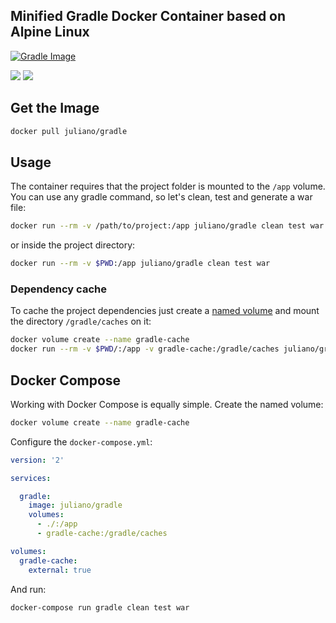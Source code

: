 ## Minified Gradle Docker Container based on Alpine Linux

[![Gradle Image][GradleImage]][GradleWebsite]

[![][MicrobadgeLayers]](https://microbadger.com/images/juliano/gradle "Get your own image badge on microbadger.com") [![][MicrobadgeVersion]](https://microbadger.com/images/juliano/gradle "Get your own version badge on microbadger.com")

## Get the Image
```bash
docker pull juliano/gradle
```

## Usage

The container requires that the project folder is mounted to the `/app` volume. You can use any gradle command, so let's clean, test and generate a war file:

```bash
docker run --rm -v /path/to/project:/app juliano/gradle clean test war
```

or inside the project directory:

```bash
docker run --rm -v $PWD:/app juliano/gradle clean test war
```

### Dependency cache

To cache the project dependencies just create a [named volume][ComposeNamedVolumes] and mount the directory `/gradle/caches` on it:

```bash
docker volume create --name gradle-cache
docker run --rm -v $PWD/:/app -v gradle-cache:/gradle/caches juliano/gradle clean test war
```

## Docker Compose

Working with Docker Compose is equally simple. Create the named volume:

```bash
docker volume create --name gradle-cache
```

Configure the `docker-compose.yml`:

```yml
version: '2'

services:

  gradle:
    image: juliano/gradle
    volumes:
      - ./:/app
      - gradle-cache:/gradle/caches

volumes:
  gradle-cache:
    external: true
```

And run:

```bash
docker-compose run gradle clean test war
```

[GradleImage]: https://gradle.org/wp-content/uploads/2016/07/Gradle.svg
[GradleWebsite]: https://gradle.org/
[MicrobadgeLayers]: https://images.microbadger.com/badges/image/juliano/gradle:3.3-jdk8.svg
[MicrobadgeVersion]: https://images.microbadger.com/badges/version/juliano/gradle:3.3-jdk8.svg
[ComposeNamedVolumes]: https://docs.docker.com/compose/compose-file/#/volumes-volumedriver

